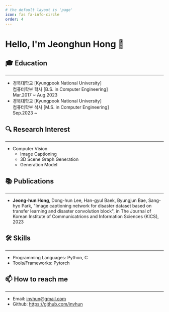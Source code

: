 ```yaml
---
# the default layout is 'page'
icon: fas fa-info-circle
order: 4
---
```


# Hello, I'm Jeonghun Hong 👋

## 🎓 Education
* * *
- 경북대학교 [Kyungpook National University]<br>
  컴퓨터학부 학사 [B.S. in Computer Engineering]<br>
  Mar.2017 ~ Aug.2023
- 경북대학교 [Kyungpook National University]<br>
  컴퓨터학부 석사 [M.S. in Computer Engineering]<br>
  Sep.2023 ~

## 🔍 Research Interest
* * *
- Computer Vision
  - Image Captioning
  - 3D Scene Graph Generation
  - Generation Model

## 📚 Publications
* * *
- **Jeong-hun Hong**, Dong-hun Lee, Han-gyul Baek, Byungjun Bae, Sang-hyo Park, "Image captioning network for disaster dataset based on transfer learning and disaster convolution block", in The Journal of Korean Institute of Communicatrions and Information Sciences (KICS), 2023 

## 🛠 Skills
* * *
- Programming Languages: Python, C
- Tools/Frameworks: Pytorch

## 📫 How to reach me
* * *
- Email: invhun@gmail.com
- Github: https://github.com/invhun

<!-- ## 💼 Work Experience
- [Job Title], [Company], [Start Date - End Date]
  - [Brief Description of Your Role and Achievements] -->

<!-- ## 📚 Certifications
- [Certification Name], [Issuing Organization], [Year] -->